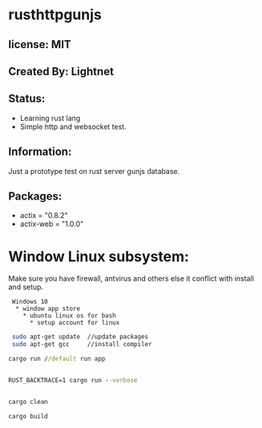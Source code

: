 # rusthttpgunjs

## license: MIT

## Created By: Lightnet

## Status:
 * Learning rust lang
 * Simple http and websocket test.

## Information:
  Just a prototype test on rust server gunjs database.

## Packages:
 * actix = "0.8.2"
 * actix-web = "1.0.0"

# Window Linux subsystem:
 Make sure you have firewall, antvirus and others else it conflict with install and setup.

```
 Windows 10
  * window app store
    * ubuntu linux os for bash
      * setup account for linux
```

```bash
 sudo apt-get update  //update packages
 sudo apt-get gcc     //install compiler
```

```cmd
cargo run //default run app


RUST_BACKTRACE=1 cargo run --verbose


cargo clean

cargo build 
```